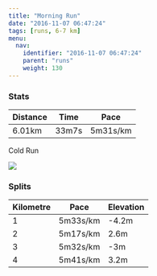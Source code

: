 ```yaml
---
title: "Morning Run"
date: "2016-11-07 06:47:24"
tags: [runs, 6-7 km]
menu:
  nav:
    identifier: "2016-11-07 06:47:24"
    parent: "runs"
    weight: 130
---
```


### Stats

| Distance | Time | Pace |
|----------|------|------|
|6.01km|33m7s|5m31s/km|

Cold Run

<img src='https://maps.googleapis.com/maps/api/staticmap?maptype=roadmap&path=enc:cxjeIlhvLkLkDgAbUt@lH_BxIR`HrBl@wApDtFxVvJbS`EdTtDzE`Er@tMnWzEdRvE|^oFw]yHuZ_KaPeDe@aFmF}EyXaGmFoGyXi@}GxAuA{AwAp@_Bd@gm@vGS&key=AIzaSyAfqMeaZ1CCJFGP5cWud__oZnT_Pybg-1M&size=800x800&markers=color:yellow|label:S|53.47218,-2.24919&markers=color:green|label:F|53.47294999999998,-2.2483700000000004'>

### Splits

| Kilometre | Pace | Elevation |
|------|------|-----------|
|1|5m33s/km|-4.2m|
|2|5m17s/km|2.6m|
|3|5m32s/km|-3m|
|4|5m41s/km|3.2m|
